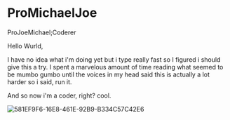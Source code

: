 # ProMichaelJoe
ProJoeMichael;Coderer

Hello Wurld,

I have no idea what i'm doing yet but i type really fast so I figured i should give this a try. I spent a marvelous amount of time reading what seemed to be mumbo gumbo until the voices in my head said this is actually a lot harder so i said, run it.

And so now i'm a coder, right? cool.

![581EF9F6-16E8-461E-92B9-B334C57C42E6](https://user-images.githubusercontent.com/87550452/126016446-f4e4f0b4-9350-4e0d-9a36-0f9bd6d5471d.jpeg)

